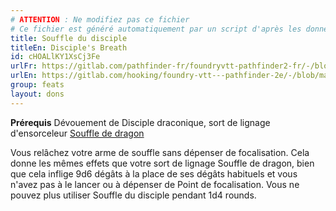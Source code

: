 ```yaml
---
# ATTENTION : Ne modifiez pas ce fichier
# Ce fichier est généré automatiquement par un script d'après les données du module Foundry VTT officiel et de sa traduction
title: Souffle du disciple
titleEn: Disciple's Breath
id: cHOALlKY1XsCj3Fe
urlFr: https://gitlab.com/pathfinder-fr/foundryvtt-pathfinder2-fr/-/blob/master/data/feats/cHOALlKY1XsCj3Fe.htm
urlEn: https://gitlab.com/hooking/foundry-vtt---pathfinder-2e/-/blob/master/packs/data/feats.db/disciple-s-breath.json
group: feats
layout: dons
---
```

**Prérequis** Dévouement de Disciple draconique, sort de lignage d'ensorceleur [Souffle de dragon](../spells/souffle-de-dragon.md)

Vous relâchez votre arme de souffle sans dépenser de focalisation. Cela donne les mêmes effets que votre sort de lignage Souffle de dragon, bien que cela inflige 9d6 dégâts à la place de ses dégâts habituels et vous n'avez pas à le lancer ou à dépenser de Point de focalisation. Vous ne pouvez plus utiliser Souffle du disciple pendant 1d4 rounds.


